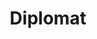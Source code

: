---
title: "Diplomat"

feat:
  types: ["General"]
  description: |
    You are skilled at dealing with others.
  benefit: |
    You get a +2 bonus on all {% skill_link diplomacy %} checks and {% skill_link gather-information %} checks.
  special: |
    An aristocrat with this feat gains a +2 on all favor checks.
---